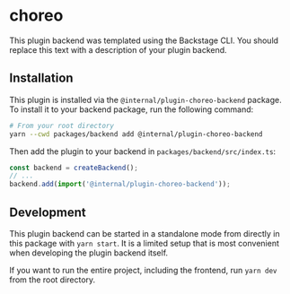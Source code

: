 # choreo

This plugin backend was templated using the Backstage CLI. You should replace this text with a description of your plugin backend.

## Installation

This plugin is installed via the `@internal/plugin-choreo-backend` package. To install it to your backend package, run the following command:

```bash
# From your root directory
yarn --cwd packages/backend add @internal/plugin-choreo-backend
```

Then add the plugin to your backend in `packages/backend/src/index.ts`:

```ts
const backend = createBackend();
// ...
backend.add(import('@internal/plugin-choreo-backend'));
```

## Development

This plugin backend can be started in a standalone mode from directly in this
package with `yarn start`. It is a limited setup that is most convenient when
developing the plugin backend itself.

If you want to run the entire project, including the frontend, run `yarn dev` from the root directory.
